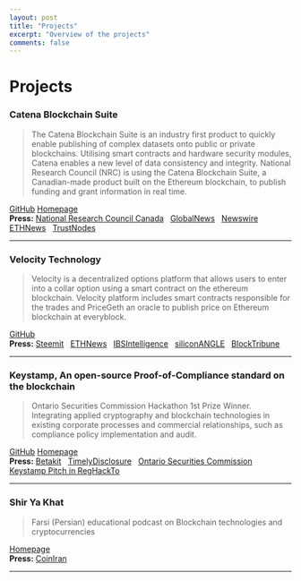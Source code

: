 ```yaml
---
layout: post
title: "Projects"
excerpt: "Overview of the projects"
comments: false
---
```


Projects
========

### Catena Blockchain Suite

> The Catena Blockchain Suite is an industry first product to quickly enable publishing of complex datasets onto public or private blockchains. Utilising smart contracts and hardware security modules, Catena enables a new level of data consistency and integrity. National Research Council (NRC) is using the Catena Blockchain Suite, a Canadian-made product built on the Ethereum blockchain, to publish funding and grant information in real time.

[GitHub](https://github.com/explorecatena ) [Homepage](https://explorecatena.com/ )  
**Press:** [National Research Council Canada](https://www.nrc-cnrc.gc.ca/eng/stories/2018/blockchains.html )   [GlobalNews](https://globalnews.ca/news/3977745/ethereum-blockchain-canada-nrc/ )   [Newswire](https://www.newswire.ca/news-releases/government-of-canada-exploring-the-potential-of-blockchain-technology-670113383.html )   [ETHNews](https://www.ethnews.com/canada-leverages-ethereum-blockchain-for-public-transparency-of-government-grant )   [TrustNodes](https://www.trustnodes.com/2018/01/21/canadian-government-launches-live-ethereum-public-blockchain-trial-government-contracts )    

* * *

### Velocity Technology

> Velocity is a decentralized options platform that allows users to enter into a collar option using a smart contract on the ethereum blockchain. Velocity platform includes smart contracts responsible for the trades and PriceGeth an oracle to publish price on Ethereum blockchain at everyblock.

[GitHub](https://github.com/VelocityMarket )  
**Press:** [Steemit](https://steemit.com/ethereum/@blockchainbilly/velocity-the-first-open-blockchain-smart-contract-on-a-price-feed )   [ETHNews](https://www.ethnews.com/velocity-launches-demo-of-smart-contract-price-feed )   [IBSIntelligence](https://ibsintelligence.com/ibs-journal/ibs-news/velocity-creates-price-feed-smart-contracts-with-ethereum-tech/ )   [siliconANGLE](https://siliconangle.com/blog/2016/10/03/velocity-debuts-demo-of-blockchain-and-ethereum-based-smart-contracts-platform/ )   [BlockTribune](http://blocktribune.com/velocity-announces-first-blockchain-smart-contract-on-price-feeds/ )    

* * *

### Keystamp, An open-source Proof-of-Compliance standard on the blockchain

> Ontario Securities Commission Hackathon 1st Prize Winner. Integrating applied cryptography and blockchain technologies in existing corporate processes and commercial relationships, such as compliance policy implementation and audit.

[GitHub](https://github.com/shayanb/keystamp-crypto ) [Homepage](https://github.com/existencelabs/keystamp-whitepaper )  
**Press:** [Betakit](https://betakit.com/blockchain-technology-is-king-at-the-oscs-first-fintech-hackathon/ )   [TimelyDisclosure](https://www.timelydisclosure.com/2017/03/13/osc-releases-results-of-reghackto-its-first-regulatory-hackathon/ )   [Ontario Securities Commission](http://www.osc.gov.on.ca/en/reghackto.htm )   [Keystamp Pitch in RegHackTo](https://youtu.be/DfhJWgULsm0 )    

* * *

### Shir Ya Khat

> Farsi (Persian) educational podcast on Blockchain technologies and cryptocurrencies

[Homepage](http://shiryakhat.net )  
**Press:** [CoinIran](https://coiniran.com/%D8%AA%D9%88%DA%A9%D9%86-%D8%A2%D9%84%D8%AA%DA%A9%D9%88%DB%8C%D9%86-%D9%85%D8%A7%D9%87%DB%8C%D8%AA-%D8%A8%D9%84%D8%A7%DA%A9%DA%86%DB%8C%D9%86/ )    

* * *
